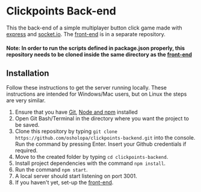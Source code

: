 # Clickpoints Back-end
This the back-end of a simple multiplayer button click game made with [express](https://expressjs.com/) and [socket.io](https://socket.io/).
The [front-end](https://github.com/osholopa/clickpoints-frontend) is in a separate repository.

#### Note: In order to run the scripts defined in package.json properly, this repository needs to be cloned inside the same directory as the [front-end](https://github.com/osholopa/clickpoints-frontend)

## Installation
Follow these instructions to get the server running locally. These instructions are intended for 
Windows/Mac users, but on Linux the steps are very similar.
1. Ensure that you have [Git](https://git-scm.com/downloads), [Node and npm](https://nodejs.org/en/download/) installed
2. Open Git Bash/Terminal in the directory where you want the project to be saved.
3. Clone this repository by typing `git clone https://github.com/osholopa/clickpoints-backend.git` into the console. Run the command by pressing Enter. Insert your Github credentials if required.
4. Move to the created folder by typing `cd clickpoints-backend`.
5. Install project dependencies with the command `npm install`.
6. Run the command `npm start`.
7. A local server should start listening on port 3001.
8. If you haven't yet, set-up the [front-end](https://github.com/osholopa/clickpoints-frontend).
